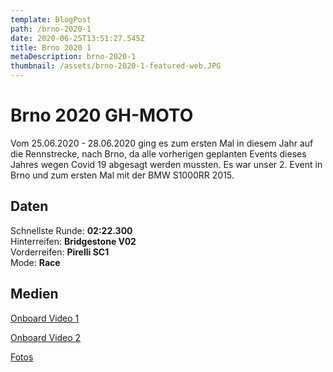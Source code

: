 ```yaml
---
template: BlogPost
path: /brno-2020-1
date: 2020-06-25T13:51:27.545Z
title: Brno 2020 1
metaDescription: brno-2020-1
thumbnail: /assets/brno-2020-1-featured-web.JPG
---
```

# Brno 2020 GH-MOTO

Vom 25.06.2020 - 28.06.2020 ging es zum ersten Mal in diesem Jahr auf die Rennstrecke, nach Brno, da alle vorherigen geplanten Events dieses Jahres wegen Covid 19 abgesagt werden mussten. Es war unser 2. Event in Brno und zum ersten Mal mit der BMW S1000RR 2015.  

## Daten
Schnellste Runde: **02:22.300**  
Hinterreifen: **Bridgestone V02**  
Vorderreifen: **Pirelli SC1**  
Mode: **Race**  

## Medien
[Onboard Video 1](https://www.youtube.com/watch?v=TP5l8niRCsg) 
[Onboard Video 2](https://www.youtube.com/watch?v=XIoTvUrR4n0) 
[Fotos](https://www.instagram.com/p/CCApd8Nnojo/?utm_source=ig_web_copy_link)
